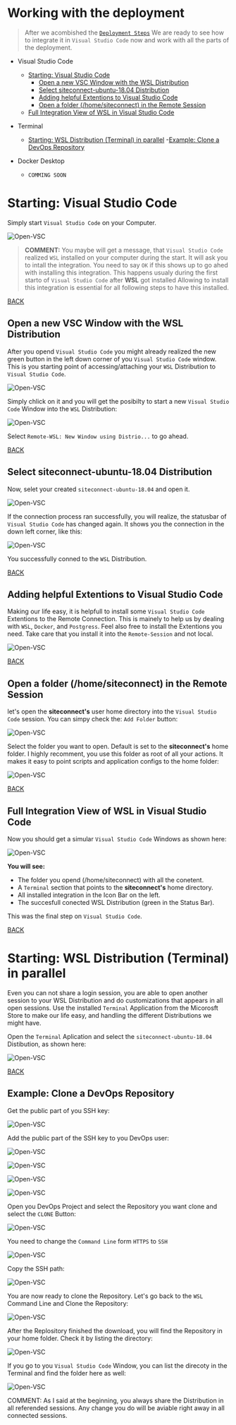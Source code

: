 # Working with the deployment

> After we acombished the [```Deployment Steps```](README.md) We are ready to see how 
> to integrate it in ```Visual Studio Code``` now and work with all the parts of the deployment.

- Visual Studio Code
    - [Starting: Visual Studio Code](#Starting-Visual-Studio-Code)
        - [Open a new VSC Window with the WSL Distribution](#Open-a-new-VSC-Window-with-the-WSL-Distribution)
        - [Select siteconnect-ubuntu-18.04 Distribution](#Select-siteconnect-ubuntu-18-04-Distribution)
        - [Adding helpful Extentions to Visual Studio Code](#Adding-helpful-Extentions-to-Visual-Studio-Code)
        - [Open a folder (/home/siteconnect) in the Remote Session](#Open-a-folder-homesiteconnect-in-the-Remote-Session)
    - [Full Integration View of WSL in Visual Studio Code](#Full-Integration-View-of-WSL-in-Visual-Studio-Code)

- Terminal
    - [Starting: WSL Distribution (Terminal) in parallel](#Starting-WSL-Distribution-Terminal-in-parallel)
        -[Example: Clone a DevOps Repository](#Example-Clone-a-DevOps-Repository)

- Docker Desktop
    - ```COMMING SOON```

# Starting: Visual Studio Code

Simply start ```Visual Studio Code``` on your Computer.

![Open-VSC](images/vsc-001.png)

> **COMMENT:** You maybe will get a message, that ```Visual Studio Code``` realized
> ```WSL``` installed on your computer during the start. It will ask you to intall the integration.
> You need to say ```OK``` if this shows up to go ahed with installing this integration.
> This happens usualy during the first starto of ```Visual Studio Code``` after **WSL** got installed
> Allowing to install this integration is essential for all following steps to have this installed.

[BACK](#Working-with-the-deployment)

## Open a new VSC Window with the WSL Distribution

After you opend ```Visual Studio Code``` you might already realized the new green button
in the left down corner of you ```Visual Studio Code``` window. This is you starting point
of accessing/attaching your ```WSL``` Distribution to ```Visual Studio Code```.

![Open-VSC](images/vsc-002.png)

Simply chlick on it and you will get the posibilty to start a new ```Visual Studio Code```
Window into the ```WSL``` Distribution:

![Open-VSC](images/vsc-003.png)

Select ```Remote-WSL: New Window using Distrio...``` to go ahead.

[BACK](#Working-with-the-deployment)

## Select siteconnect-ubuntu-18.04 Distribution

Now, selet your created ```siteconnect-ubuntu-18.04``` and open it.

![Open-VSC](images/vsc-004.png)

If the connection process ran successfully, you will realize, the
statusbar of ```Visual Studio Code``` has changed again. It shows
you the connection in the down left corner, like this:

![Open-VSC](images/vsc-005.png)

You successfully conned to the ```WSL``` Distribution.

[BACK](#Working-with-the-deployment)

## Adding helpful Extentions to Visual Studio Code

Making our life easy, it is helpfull to install some ```Visual Studio Code```
Extentions to the Remote Connection. This is mainely to help us by
dealing with ```WSL```, ```Docker```, and ```Postgress```.
Feel also free to install the Extentions you need. Take care that you
install it into the ```Remote-Session``` and not local.

![Open-VSC](images/vsc-006.png)

[BACK](#Working-with-the-deployment)

## Open a folder (/home/siteconnect) in the Remote Session

let's open the **siteconnect's** user home directory into the ```Visual Studio Code```
session. You can simpy check the: ```Add Folder``` button:

![Open-VSC](images/vsc-007.png)

Select the folder you want to open. Default is set to the **siteconnect's**
home folder. I highly recomment, you use this folder as root of all
your actions. It makes it easy to point scripts and application configs
to the home folder:

![Open-VSC](images/vsc-008.png)

[BACK](#Working-with-the-deployment)

## Full Integration View of WSL in Visual Studio Code

Now you should get a simular ```Visual Studio Code``` Windows as shown here:

![Open-VSC](images/vsc-009.png)

**You will see:**
- The folder you opend (/home/siteconnect) with all the conetent. 
- A ```Terminal``` section that points to the **siteconnect's** home directory.
- All installed integration in the Icon Bar on the left.
- The succesfull conected WSL Distribution (green in the Status Bar).

This was the final step on ```Visual Studio Code```.

[BACK](#Working-with-the-deployment)

# Starting: WSL Distribution (Terminal) in parallel

Even you can not share a login session, you are able to open another session to your
WSL Distribution and do customizations that appears in all open sessions. Use the installed
```Terminal``` Application from the Micorosft Store to make our life easy, and handling
the different Distributions we might have.

Open the ```Terminal``` Aplication and select the ```siteconnect-ubuntu-18.04``` 
Distibution, as shown here:

![Open-VSC](images/wsl-001.png)

[BACK](#Working-with-the-deployment)

## Example: Clone a DevOps Repository

Get the public part of you SSH key:

![Open-VSC](images/wsl_cat-ssh-pub-key.png)

Add the public part of the SSH key to you DevOps user:

![Open-VSC](devops_add-ssh.key.png)

![Open-VSC](devops_ssh-keys_1.key.png)

![Open-VSC](devops_ssh-keys_2.key.png)

![Open-VSC](devops_ssh-keys_2.key.png)

Open you DevOps Project and select the Repository you want clone
and select the ```CLONE``` Button:

![Open-VSC](devops_ssh-clone-repo.png)

You need to change the ```Command Line``` form ```HTTPS``` to ```SSH```

![Open-VSC](devops_clone-repo_witch-to-ssh.png)

Copy the SSH path:

![Open-VSC](devops_clone-repo_copy-reop-url.png)

You are now ready to clone the Repository.
Let's go back to the ```WSL``` Command Line and
Clone the Repository:

![Open-VSC](wsl_clone-repo.png)

After the Replository finished the download, you
will find the Repository in your home folder.
Check it by listing the directory:

![Open-VSC](wsl_ls-folder.png)

If you go to you ```Visual Studio Code``` Window,
you can list the direcoty in the Terminal and find
the folder here as well:

![Open-VSC](wsl_vsc-ls-folder.png)

COMMENT: As I said at the beginning, you always share
the Distribution in all referended sessions. Any change
you do will be aviable right away in all connected sessions.
